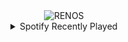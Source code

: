 <div align="center">
<picture>
    <source media="(prefers-color-scheme: dark)" srcset="https://i.ibb.co/ZR1HG5Bv/output-gif.gif">
    <source media="(prefers-color-scheme: light)" srcset="https://i.ibb.co/ZR1HG5Bv/output-gif.gif">
    <img alt="RENOS" src="https://i.ibb.co/ZR1HG5Bv/output-gif.gif">
</picture>
<details>
<summary>Spotify Recently Played</summary>
<img src="https://spotify-recently-played-readme.vercel.app/api?user=31d6d6zerc5ct6kck32na2ozsqf4&unique=1&width=400" alt="Spotify" />
</details>
</div>

<!-- Image deletion URL: https://ibb.co/CpsJmgb4/772a8385dd92c65914d457efc66fe5e0 -->